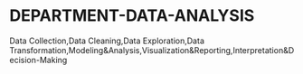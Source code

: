 # DEPARTMENT-DATA-ANALYSIS
Data Collection,Data Cleaning,Data Exploration,Data Transformation,Modeling&amp;Analysis,Visualization&amp;Reporting,Interpretation&amp;Decision-Making
